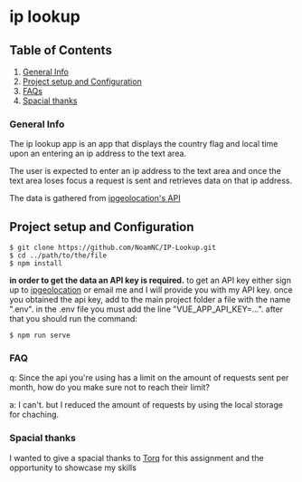 # ip lookup

## Table of Contents
1. [General Info](#general-info)
2. [Project setup and Configuration](#project-setup-and-configuration)
3. [FAQs](#faqs)
4. [Spacial thanks](#spacial-thanks)

### General Info
The ip lookup app is an app that displays the country flag and local time upon an entering an ip address to the text area.

The user is expected to enter an ip address to the text area and once the text area loses focus a request is sent and retrieves data on that ip address.

The data is gathered from [ipgeolocation's API](https://app.ipgeolocation.io/)

## Project setup and Configuration


```
$ git clone https://github.com/NoamNC/IP-Lookup.git
$ cd ../path/to/the/file
$ npm install
```

**in order to get the data an API key is required.**
to get an API key either sign up to [ipgeolocation](https://app.ipgeolocation.io/) or email me and I will provide you with my API key.
once you obtained the api key, add to the main project folder a file with the name ".env".
in the .env file you must add the line "VUE_APP_API_KEY=...".
after that you should run the command:
```
$ npm run serve
```

### FAQ

q: Since the api you're using has a limit on the amount of requests sent per month, how do you make sure not to reach their limit?

a: I can't. but I reduced the amount of requests by using the local storage for chaching.

### Spacial thanks
I wanted to give a spacial thanks to [Torq](https://torq.io/) for this assignment and the opportunity to showcase my skills 

